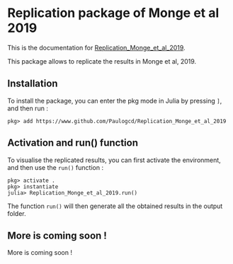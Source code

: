 # Replication package of Monge et al 2019

This is the documentation for [Replication\_Monge\_et\_al\_2019](https://github.com/Paulogcd/Replication_Monge_et_al_2019.jl).

This package allows to replicate the results in Monge et al, 2019. 

## Installation 

To install the package, you can enter the pkg mode in Julia by pressing `]`, and then run : 

```
pkg> add https://www.github.com/Paulogcd/Replication_Monge_et_al_2019
```
## Activation and run() function

To visualise the replicated results, you can first activate the environment, and then use the `run()` function :

```
pkg> activate . 
pkg> instantiate
julia> Replication_Monge_et_al_2019.run()
```

The function `run()` will then generate all the obtained results in the output folder. 

## More is coming soon !

More is coming soon !